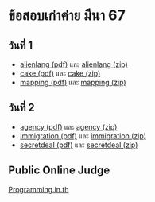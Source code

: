 # ข้อสอบเก่าค่าย มีนา 67

## วันที่ 1

- [alienlang (pdf)](https://thailand-oi-task-team.github.io/thailand-oi-tasks/66-67/o67_mar_c1_alienlang.pdf) และ [alienlang (zip)](https://thailand-oi-task-team.github.io/thailand-oi-tasks/66-67/o67_mar_c1_alienlang_public.zip)
- [cake (pdf)](https://thailand-oi-task-team.github.io/thailand-oi-tasks/66-67/o67_mar_c1_cake.pdf) และ [cake (zip)](https://thailand-oi-task-team.github.io/thailand-oi-tasks/66-67/o67_mar_c1_cake_public.zip)
- [mapping (pdf)](https://thailand-oi-task-team.github.io/thailand-oi-tasks/66-67/o67_mar_c1_mapping.pdf) และ [mapping (zip)](https://thailand-oi-task-team.github.io/thailand-oi-tasks/66-67/o67_mar_c1_mapping_public.zip)

## วันที่ 2

- [agency (pdf)](https://thailand-oi-task-team.github.io/thailand-oi-tasks/66-67/o67_mar_c2_agency.pdf) และ [agency (zip)](https://thailand-oi-task-team.github.io/thailand-oi-tasks/66-67/o67_mar_c2_agency_public.zip)
- [immigration (pdf)](https://thailand-oi-task-team.github.io/thailand-oi-tasks/66-67/o67_mar_c2_immigration.pdf) และ [immigration (zip)](https://thailand-oi-task-team.github.io/thailand-oi-tasks/66-67/o67_mar_c2_immigration_public.zip)
- [secretdeal (pdf)](https://thailand-oi-task-team.github.io/thailand-oi-tasks/66-67/o67_mar_c2_secretdeal.pdf) และ [secretdeal (zip)](https://thailand-oi-task-team.github.io/thailand-oi-tasks/66-67/o67_mar_c2_secretdeal_public.zip)

## Public Online Judge

[Programming.in.th](https://programming.in.th/archive/ipst/67/mar)